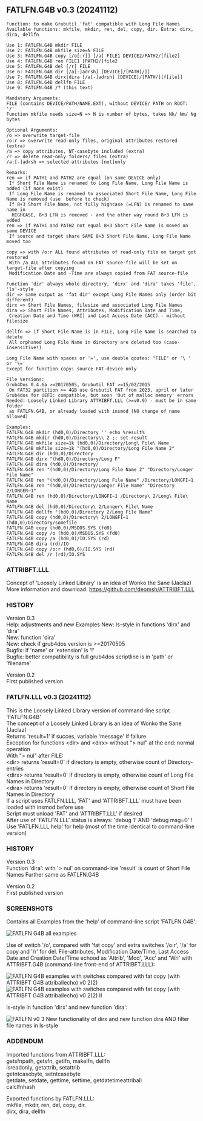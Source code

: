 ## FATLFN.G4B v0.3 (20241112)

<pre><code>Function: to make Grubutil 'fat' compatible with Long File Names
Available functions: mkfile, mkdir, ren, del, copy, dir. Extra: dirx, dira, dellfn

Use 1: FATLFN.G4B mkdir FILE
Use 2: FATLFN.G4B mkfile size=N FILE
Use 3: FATLFN.G4B copy [/o[:r]] [/a] FILE1 DEVICE2/PATH2/[file2]
Use 4: FATLFN.G4B ren FILE1 [PATH2/]file2
Use 5: FATLFN.G4B del [/r] FILE
Use 6: FATLFN.G4B dir [/a[-]adrsh] [DEVICE]/[PATH[/]]
Use 7: FATLFN.G4B dirx|dira [/a[-]adrsh] [DEVICE]/[PATH/][f[ile]]
Use 8: FATLFN.G4B dellfn FILE
Use 9: FATLFN.G4B /? (this text)

Mandatory Arguments:
FILE (contains DEVICE/PATH/NAME.EXT), without DEVICE/ PATH on ROOT: '/'
Function mkfile needs size=N => N is number of bytes, takes Nk/ Nm/ Ng bytes

Optional Arguments:
/o => overwrite target-file
/o:r => overwrite read-only files, original attributes restored (extra)
/a => copy attributes, NT-casebyte included (extra)
/r => delete read-only folders/ files (extra)
/a:[-]adrsh => selected attributes [not]only

Remarks:
ren => if PATH1 and PATH2 are equal (on same DEVICE only)
 If Short File Name is renamed to Long File Name, Long File Name is added (if none exist)
 If Long File Name is renamed to associated Short File Name, Long File Name is removed (use <dirx> before to check)
 If 8+3 Short File Name, not fully highcase (=LFN) is renamed to same name in
  HIGHCASE, 8+3 LFN is removed - and the other way round 8+3 LFN is added
ren => if PATH1 and PATH2 not equal 8+3 Short File Name is moved on same DEVICE
 If source and target share SAME 8+3 Short File Name, Long File Name moved too
    
copy => with /o:r ALL found attributes of read-only file on target got restored
 With /a ALL attributes found on FAT source-file will be set on target-file after copying
 Modification Date and -Time are always copied from FAT source-file

Function 'dir' always whole directory, 'dirx' and 'dira' takes 'file', 'ls'-style
dir => same output as 'fat dir' except Long File Names only (order bit different)
dirx => Short File Names, filesize and associated Long File Names
dira => Short File Names, Attributes, Modification Date and Time,
 Creation Date and Time (WRI) and Last Access Date (ACC) - without filesize

dellfn => if Short File Name is in FILE, Long File Name is searched to delete
 All orphaned Long File Name in directory are deleted too (case-insensitive!)
    
Long File Name with spaces or '=', use double qoutes: "FILE" or '\ ' or '\='
Except for function copy: source FAT-device only

File Versions:
Grub4Dos 0.4.6a >=20170505, Grubutil FAT >=15/02/2015
 On FAT32 partition >= 4GB use Grubutil FAT from 2023, april or later
Grub4dos for UEFI: compatible, but soon 'Out of malloc memory' errors
Needed: Loosely Linked Library ATTRIBFT.LLL (>=v0.9) - must be in same folder
 as FATLFN.G4B, or already loaded with insmod (NO change of name allowed)
    
Examples:
FATLFN.G4B mkdir (hd0,0)/Directory '' echo %result%
FATLFN.G4B mkdir (hd0,0)/Directory\\ 2 ;; set result
FATLFN.G4B mkfile size=1k (hd0,0)/Directory/Long\ File\ Name
FATLFN.G4B mkfile size=1k "(hd0,0)/Directory/Long File Name 2"
FATLFN.G4B dir (hd0,0)/Directory
FATLFN.G4B dirx "(hd0,0)/Directory/Long F"
FATLFN.G4B dira (hd0,0)/Directory/
FATLFN.G4B ren "(hd0,0)/Directory/Long File Name 2" "Directory/Longer File Name"
FATLFN.G4B ren "(hd0,0)/Directory/Long File Name" /Directory/LONGFI~1
FATLFN.G4B ren "(hd0,0)/Directory/Longer File Name" "Directory 2/LONGER~1"
FATLFN.G4B ren (hd0,0)/Directory/LONGFI~1 /Directory\ 2/Long\ File\ Name
FATLFN.G4B del (hd0,0)/Directory\ 2/Longer\ File\ Name
FATLFN.G4B dellfn "(hd0,0)/Directory 2/Long File Name"
FATLFN.G4B copy (hd0,0)/Directory\ 2/LONGFI~1 (hd0,0)/Directory/somefile
FATLFN.G4B copy (hd0,0)/MSDOS.SYS (fd0)
FATLFN.G4B copy /o (hd0,0)/MSDOS.SYS (fd0)
FATLFN.G4B copy /a (hd0,0)/IO.SYS (rd)
FATLFN.G4B dira (rd)/IO
FATLFN.G4B copy /o:r (hd0,0)/IO.SYS (rd)
FATLFN.G4B del /r (rd)/IO.SYS</code></pre>

### ATTRIBFT.LLL
Concept of 'Loosely Linked Library' is an idea of Wonko the Sane (Jaclaz)  
More information and download: https://github.com/deomsh/ATTRIBFT.LLL  

### HISTORY
Version 0.3  
Help: adjustments and new Examples
New: ls-style in functions 'dirx' and 'dira'  
New: function 'dira'  
New: check if grub4dos version is >=20170505  
Bugfix: if 'name' or 'extension' is '!'  
Bugfix: better compatibility is full grub4dos scriptline is in 'path' or 'filename'  

Version 0.2  
First published version

### FATLFN.LLL v0.3 (20241112)

This is the Loosely Linked Library version of command-line script 'FATLFN.G4B'  
The concept of a Loosely Linked Library is an idea of Wonko the Sane (Jaclaz)  
Returns 'result=1' if succes, variable 'message' if failure  
Exception for functions \<dir> and \<dirx> without "\> nul" at the end: normal operation  
With "\> nul"  after FILE:  
\<dir> returns 'result=0' if directory is empty, otherwise count of Directory-entries  
\<dirx> returns 'result=0' if directory is empty, otherwise count of Long File Names in Directory  
\<dira> returns 'result=0' if directory is empty, otherwise count of Short File Names in Directory  
If a script uses FATLFN.LLL, 'FAT' and 'ATTRIBFT.LLL' must have been loaded with insmod before use  
Script must unload 'FAT' and 'ATTRIBFT.LLL' if desired  
After use of 'FATLFN.LLL' status is always: 'debug 1' AND 'debug msg=0' !  
Use 'FATLFN.LLL help' for help (most of the time identical to command-line version)  

### HISTORY
Version 0.3  
Function 'dira': with '> nul' on command-line 'result' is count of Short File Names
Further same as FATLFN.G4B   

Version 0.2  
First published version

### SCREENSHOTS

Contains all Examples from the 'help' of command-line script 'FATLFN.G4B':  

![FATLFN G4B all examples](https://github.com/user-attachments/assets/995832fa-c03b-4c70-a3d6-6135e47070a5)

Use of switch '/o', compared with 'fat copy' and extra switches '/o:r', '/a' for copy and '/r' for del. File-attributes, Modification Date/Time, Last Access Date and Creation Date/Time echood as 'Attrib', 'Mod', 'Acc' and 'Wri' with ATTRIBFT.G4B (command-line front-end of ATTRIBFT.LLL):

![FATLFN G4B examples with switches compared with fat copy (with ATTRIBFT G4B attriballecho) v0 2(2)](https://github.com/user-attachments/assets/cf77e5de-f1c4-4c61-a243-41dffca12607)
![FATLFN G4B examples with switches compared with fat copy (with ATTRIBFT G4B attriballecho) v0 2(2) II](https://github.com/user-attachments/assets/dd1c682c-3781-4a1d-832d-4b7d7b5f5e90)

ls-style in function 'dirx' and new function 'dira':  

![FATLFN v0 3 New functionality of dirx and new function dira AND filter file names in ls-style](https://github.com/user-attachments/assets/5aac0c1f-e598-4a07-af27-6ecc686873e1)

### ADDENDUM   
Imported functions from ATTRIBFT.LLL:  
getsfnpath, getsfn, getlfn, makelfn, dellfn  
isreadonly, getattrib, setattrib  
getntcasebyte, setntcasebyte  
getdate, setdate, gettime, settime, getdatetimeattriball  
calclfnhash  

Exported functions by FATLFN.LLL:  
mkfile, mkdir, ren, del, copy, dir.  
dirx, dira, dellfn  
